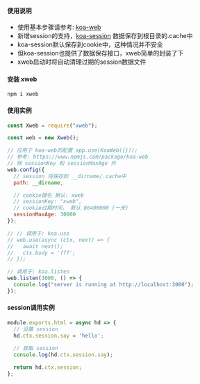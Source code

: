 #### 使用说明

- 使用基本步骤请参考: [koa-web](https://www.npmjs.com/package/koa-web)
- 新增session的支持，[koa-session](https://www.npmjs.com/package/koa-session) 数据保存到根目录的.cache中
- koa-session默认保存到cookie中，这种情况并不安全
- 但koa-session也提供了数据保存接口，xweb简单的封装了下
- xweb启动时将自动清理过期的session数据文件

#### 安装 xweb

```
npm i xweb
```

#### 使用实例

```js
const Xweb = require("xweb");

const web = new Xweb();

// 应用于 koa-web的配置 app.use(KoaWeb({}));
// 参考: https://www.npmjs.com/package/koa-web
// 除 sessionKey 和 sessionMaxAge 外
web.config({
  // session 将保存到 __dirname/.cache中
  path: __dirname,

  // cookie键名 默认: xweb
  // sessionKey: "xweb",
  // cookie过期时间， 默认 86400000 (一天)
  sessionMaxAge: 30000
});

// // 调用于: koa.use
// web.use(async (ctx, next) => {
//   await next();
//   ctx.body = 'fff';
// });

// 调用于: koa.listen
web.listen(3000, () => {
  console.log("server is running at http://localhost:3000");
});
```

#### session调用实例

```js
module.exports.html = async hd => {
  // 设置 session
  hd.ctx.session.say = 'hello';

  // 获取 session
  console.log(hd.ctx.session.say);
  
  return hd.ctx.session;
};

```